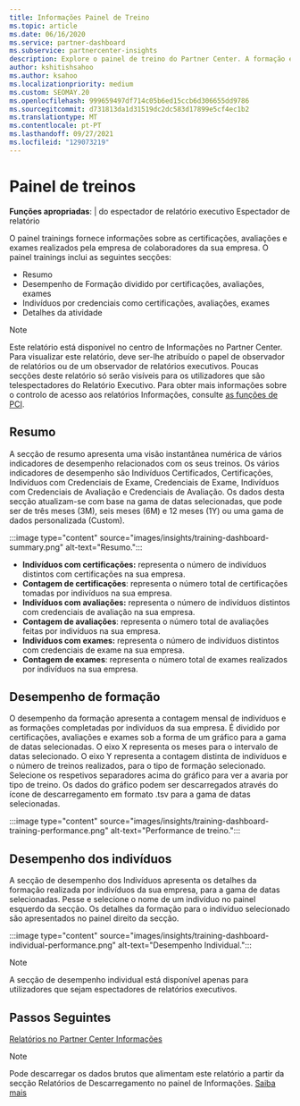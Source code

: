 ```yaml
---
title: Informações Painel de Treino
ms.topic: article
ms.date: 06/16/2020
ms.service: partner-dashboard
ms.subservice: partnercenter-insights
description: Explore o painel de treino do Partner Center. A formação é um dos relatórios disponíveis na área do Centro de Parceiros Informações (PCI).
author: kshitishsahoo
ms.author: ksahoo
ms.localizationpriority: medium
ms.custom: SEOMAY.20
ms.openlocfilehash: 999659497df714c05b6ed15ccb6d306655dd9786
ms.sourcegitcommit: d731813da1d31519dc2dc583d17899e5cf4ec1b2
ms.translationtype: MT
ms.contentlocale: pt-PT
ms.lasthandoff: 09/27/2021
ms.locfileid: "129073219"
---
```

# <a name="trainings-dashboard"></a>Painel de treinos

**Funções apropriadas**: | do espectador de relatório executivo Espectador de relatório

O painel trainings fornece informações sobre as certificações, avaliações e exames realizados pela empresa de colaboradores da sua empresa. O painel trainings inclui as seguintes secções:

- Resumo
- Desempenho de Formação dividido por certificações, avaliações, exames
- Indivíduos por credenciais como certificações, avaliações, exames
- Detalhes da atividade

>[!NOTE] 
>Este relatório está disponível no centro de Informações no Partner Center. Para visualizar este relatório, deve ser-lhe atribuído o papel de observador de relatórios ou de um observador de relatórios executivos. Poucas secções deste relatório só serão visíveis para os utilizadores que são telespectadores do Relatório Executivo. Para obter mais informações sobre o controlo de acesso aos relatórios Informações, consulte [as funções de PCI](insights-roles.md).

## <a name="summary"></a>Resumo

A secção de resumo apresenta uma visão instantânea numérica de vários indicadores de desempenho relacionados com os seus treinos. Os vários indicadores de desempenho são Indivíduos Certificados, Certificações, Indivíduos com Credenciais de Exame, Credenciais de Exame, Indivíduos com Credenciais de Avaliação e Credenciais de Avaliação. Os dados desta secção atualizam-se com base na gama de datas selecionadas, que pode ser de três meses (3M), seis meses (6M) e 12 meses (1Y) ou uma gama de dados personalizada (Custom). 

:::image type="content" source="images/insights/training-dashboard-summary.png" alt-text="Resumo.":::

- **Indivíduos com certificações:** representa o número de indivíduos distintos com certificações na sua empresa.
- **Contagem de certificações**: representa o número total de certificações tomadas por indivíduos na sua empresa.
- **Indivíduos com avaliações:** representa o número de indivíduos distintos com credenciais de avaliação na sua empresa. 
- **Contagem de avaliações**: representa o número total de avaliações feitas por indivíduos na sua empresa.
- **Indivíduos com exames:** representa o número de indivíduos distintos com credenciais de exame na sua empresa. 
- **Contagem de exames**: representa o número total de exames realizados por indivíduos na sua empresa.

## <a name="training-performance"></a>Desempenho de formação

O desempenho da formação apresenta a contagem mensal de indivíduos e as formações completadas por indivíduos da sua empresa. É dividido por certificações, avaliações e exames sob a forma de um gráfico para a gama de datas selecionadas. O eixo X representa os meses para o intervalo de datas selecionado. O eixo Y representa a contagem distinta de indivíduos e o número de treinos realizados, para o tipo de formação selecionado. Selecione os respetivos separadores acima do gráfico para ver a avaria por tipo de treino. Os dados do gráfico podem ser descarregados através do ícone de descarregamento em formato .tsv para a gama de datas selecionadas.

:::image type="content" source="images/insights/training-dashboard-training-performance.png" alt-text="Performance de treino.":::

## <a name="individuals-performance"></a>Desempenho dos indivíduos

A secção de desempenho dos Indivíduos apresenta os detalhes da formação realizada por indivíduos da sua empresa, para a gama de datas selecionadas. Pesse e selecione o nome de um indivíduo no painel esquerdo da secção. Os detalhes da formação para o indivíduo selecionado são apresentados no painel direito da secção.

:::image type="content" source="images/insights/training-dashboard-individual-performance.png" alt-text="Desempenho Individual.":::

>[!NOTE] 
> A secção de desempenho individual está disponível apenas para utilizadores que sejam espectadores de relatórios executivos. 

## <a name="next-steps"></a>Passos Seguintes

[Relatórios no Partner Center Informações](partner-center-insights.md)

>[!NOTE] 
> Pode descarregar os dados brutos que alimentam este relatório a partir da secção Relatórios de Descarregamento no painel de Informações. [Saiba mais](insights-download-reports.md)
